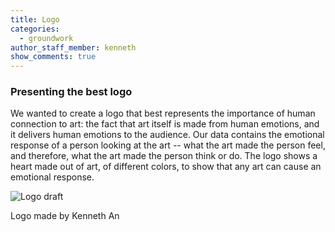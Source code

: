 ```yaml
---
title: Logo 
categories:
  - groundwork
author_staff_member: kenneth
show_comments: true
---
```


### Presenting the best logo

We wanted to create a logo that best represents the importance of human connection to art: the fact that art itself is made from human emotions, and it delivers human emotions to the audience. Our data contains the emotional response of a person looking at the art -- what the art made the person feel, and therefore, what the art made the person think or do. The logo shows a heart made out of art, of different colors, to show that any art can cause an emotional response.

![Logo draft](/museum-experience/images/logo-draft.png)

Logo made by Kenneth An